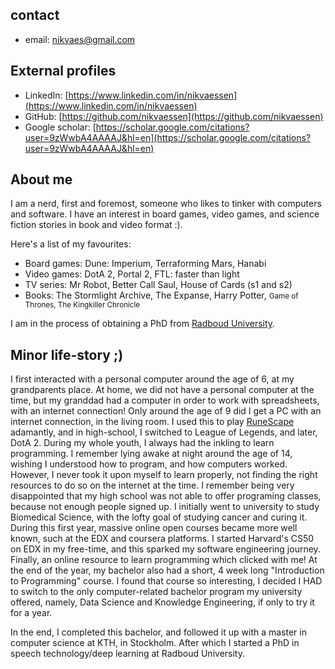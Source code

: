 ## contact

* email: [nikvaes@gmail.com](mailto:nikvaes@gmail.com)

## External profiles

* LinkedIn: [https://www.linkedin.com/in/nikvaessen](https://www.linkedin.com/in/nikvaessen)
* GitHub: [https://github.com/nikvaessen](https://github.com/nikvaessen)
* Google scholar: [https://scholar.google.com/citations?user=9zWwbA4AAAAJ&hl=en](https://scholar.google.com/citations?user=9zWwbA4AAAAJ&hl=en)

## About me

I am a nerd, first and foremost, someone who likes to tinker with computers and software.
I have an interest in board games, video games, and science fiction stories in book and video format :).

Here's a list of my favourites:

* Board games: Dune: Imperium, Terraforming Mars, Hanabi
* Video games: DotA 2, Portal 2, FTL: faster than light
* TV series: Mr Robot, Better Call Saul, House of Cards (s1 and s2)
* Books: The Stormlight Archive, The Expanse, Harry Potter, <small>Game of Thrones, The Kingkiller Chronicle</small>

I am in the process of obtaining a PhD from [Radboud University](https://www.ru.nl).

## Minor life-story ;)

I first interacted with a personal computer around the age of 6, at my grandparents place.
At home, we did not have a personal computer at the time, but my granddad had a computer in order to work with spreadsheets, with an internet connection!
Only around the age of 9 did I get a PC with an internet connection, in the living room.
I used this to play <a href="https://en.wikipedia.org/wiki/RuneScape">RuneScape</a> adamantly, and in high-school, I switched to League of Legends, and later, DotA 2.
During my whole youth, I always had the inkling to learn programming.
I remember lying awake at night around the age of 14, wishing I understood how to program, and how computers worked.
However, I never took it upon myself to learn properly, not finding the right resources to do so on the internet at the time.
I remember being very disappointed that my high school was not able to offer programing classes, because not enough people signed up.
I initially went to university to study Biomedical Science, with the lofty goal of studying cancer and curing it.
During this first year, massive online open courses became more well known, such at the EDX and coursera platforms.
I started Harvard's CS50 on EDX in my free-time, and this sparked my software engineering journey.
Finally, an online resource to learn programming which clicked with me!
At the end of the year, my bachelor also had a short, 4 week long "Introduction to Programming" course.
I found that course so interesting, I decided I HAD to switch to the only computer-related bachelor program my university offered,
namely, Data Science and Knowledge Engineering, if only to try it for a year.

In the end, I completed this bachelor, and followed it up with a master in computer science at KTH, in Stockholm.
After which I started a PhD in speech technology/deep learning at Radboud University.
